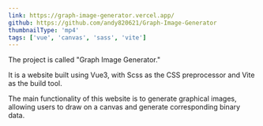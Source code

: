 ```yaml
---
link: https://graph-image-generator.vercel.app/
github: https://github.com/andy820621/Graph-Image-Generator
thumbnailType: 'mp4'
tags: ['vue', 'canvas', 'sass', 'vite']
---
```


The project is called "Graph Image Generator."

It is a website built using Vue3, with Scss as the CSS preprocessor and Vite as the build tool.

The main functionality of this website is to generate graphical images, allowing users to draw on a canvas and generate corresponding binary data.
